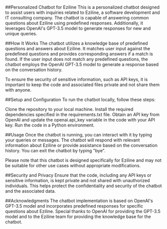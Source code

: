 ##Personalized Chatbot for Eziline
This is a personalized chatbot designed to assist users with inquiries related to Eziline, a software development and IT consulting company. The chatbot is capable of answering common questions about Eziline using predefined responses. Additionally, it leverages OpenAI's GPT-3.5 model to generate responses for new and unique queries.

##How It Works
The chatbot utilizes a knowledge base of predefined questions and answers about Eziline. It matches user input against the predefined questions and provides corresponding answers if a match is found. If the user input does not match any predefined questions, the chatbot employs the OpenAI GPT-3.5 model to generate a response based on the conversation history.

To ensure the security of sensitive information, such as API keys, it is important to keep the code and associated files private and not share them with anyone.

##Setup and Configuration
To run the chatbot locally, follow these steps:

Clone the repository to your local machine.
Install the required dependencies specified in the requirements.txt file.
Obtain an API key from OpenAI and update the openai.api_key variable in the code with your API key.
Run the code in a Python environment.

##Usage
Once the chatbot is running, you can interact with it by typing your queries or messages. The chatbot will respond with relevant information about Eziline or provide assistance based on the conversation history. You can exit the chatbot by typing "bye".

Please note that this chatbot is designed specifically for Eziline and may not be suitable for other use cases without appropriate modifications.

##Security and Privacy
Ensure that the code, including any API keys or sensitive information, is kept private and not shared with unauthorized individuals. This helps protect the confidentiality and security of the chatbot and the associated data.

##Acknowledgments
The chatbot implementation is based on OpenAI's GPT-3.5 model and incorporates predefined responses for specific questions about Eziline. Special thanks to OpenAI for providing the GPT-3.5 model and to the Eziline team for providing the knowledge base for the chatbot.
